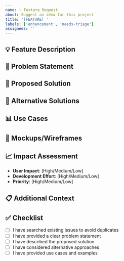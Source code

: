```yaml
---
name: 💡 Feature Request
about: Suggest an idea for this project
title: '[FEATURE] '
labels: ['enhancement', 'needs-triage']
assignees: ''
---
```


## 💡 Feature Description
<!-- A clear and concise description of the feature you'd like to see. -->

## 🎯 Problem Statement
<!-- What problem does this feature solve? What pain point does it address? -->

## 💭 Proposed Solution
<!-- A clear and concise description of what you want to happen. -->

## 🔄 Alternative Solutions
<!-- A clear and concise description of any alternative solutions or features you've considered. -->

## 📊 Use Cases
<!-- Who would use this feature and how? Provide specific examples. -->

## 🎨 Mockups/Wireframes
<!-- If applicable, add mockups, wireframes, or screenshots to help explain your feature. -->

## 📈 Impact Assessment
<!-- How would this feature impact the project? -->
- **User Impact**: [High/Medium/Low]
- **Development Effort**: [High/Medium/Low]
- **Priority**: [High/Medium/Low]

## 📋 Additional Context
<!-- Add any other context, research, or references about the feature request here. -->

## ✅ Checklist
- [ ] I have searched existing issues to avoid duplicates
- [ ] I have provided a clear problem statement
- [ ] I have described the proposed solution
- [ ] I have considered alternative approaches
- [ ] I have provided use cases and examples
